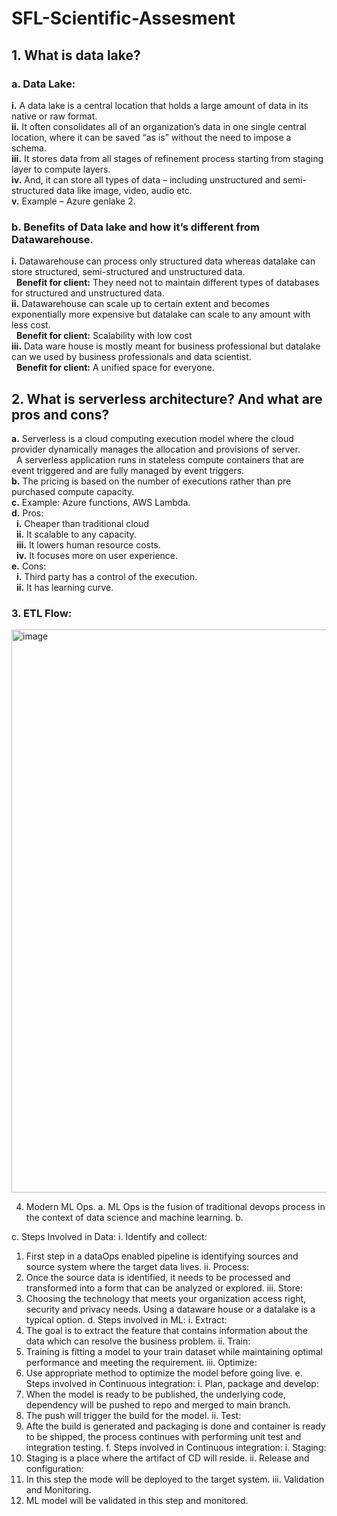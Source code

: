 # SFL-Scientific-Assesment
## 1.	What is data lake?
   ### a.   Data Lake:
   **i.**	A data lake is a central location that holds a large amount of data in its native or raw format.<br/>
   **ii.** It often consolidates all of an organization’s data in one single central location, where it can be saved “as is” without the need to impose a schema.<br/>
   **iii.** It stores data from all stages of refinement process starting from staging layer to compute layers.<br/>
   **iv.**  And, it can store all types of data – including unstructured and semi-structured data like image, video, audio etc.<br/>
   **v.**  Example – Azure genlake 2.<br/>

  ###  b.   Benefits of Data lake and how it’s different from Datawarehouse.
  **i.**  Datawarehouse can process only structured data whereas datalake can store structured, semi-structured and unstructured data.<br/>
     &nbsp; **Benefit for client:** They need not to maintain different types of databases for structured and unstructured data.<br/>
  **ii.**	Datawarehouse can scale up to certain extent and becomes exponentially more expensive but datalake can scale to any amount with less cost.<br/>
    &nbsp; **Benefit for client:** Scalability with low cost<br/>
 **iii.**	Data ware house is mostly meant for business professional but datalake can we used by business professionals and data scientist.<br/>
    &nbsp;  **Benefit for client:** A unified space for everyone.<br/>
## 2.	What is serverless architecture? And what are pros and cons?
**a.**	Serverless is a cloud computing execution model where the cloud provider dynamically manages the allocation and provisions of server.<br/>
&nbsp; A serverless application runs in stateless compute containers that are event triggered and are fully managed by event triggers.<br/>
**b.**	The pricing is based on the number of executions rather than pre purchased compute capacity.<br/>
**c.**	Example: Azure functions, AWS Lambda.<br/>
**d.**	Pros: <br/>
 &nbsp; **i.**	Cheaper than traditional cloud<br/>
  &nbsp; **ii.**	It scalable to any capacity.<br/>
  &nbsp; **iii.**	It lowers human resource costs.<br/>
  &nbsp; **iv.**	It focuses more on user experience.<br/>
**e.**	Cons:<br/>
  &nbsp; **i.**	Third party has a control of the execution.<br/>
  &nbsp; **ii.**	It has learning curve.<br/>
  
### 3.	ETL Flow:
<img width="901" alt="image" src="https://github.com/zainraza09/SFL-Scientific-Assesment/blob/main/ETL_Flow%20Diagram.PNG">

4.	Modern ML Ops.
a.	ML Ops is the fusion of traditional devops process in the context of data science and machine learning.
b.	
 
c.	Steps Involved in Data:
i.	Identify and collect:
1.	First step in a dataOps enabled pipeline is identifying sources and source system where the target data lives.
ii.	Process:
1.	Once the source data is identified, it needs to be processed and transformed into a form that can be analyzed or explored.
iii.	Store:
1.	Choosing the technology that meets your organization access right, security and privacy needs. Using a dataware house or a datalake is a typical option.
d.	Steps involved in ML:
i.	Extract:
1.	The goal is to extract the feature that contains information about the data which can resolve the business problem.
ii.	Train:
1.	Training is fitting a model to your train dataset while maintaining optimal performance and meeting the requirement.
iii.	Optimize:
1.	Use appropriate method to optimize the model before going live.
e.	Steps involved in Continuous integration:
i.	Plan, package and develop:
1.	When the model is ready to be published, the underlying code, dependency will be pushed to repo and merged to main branch.
2.	The push will trigger the build for the model.
ii.	Test:
1.	Afte the build is generated and packaging is done and container is ready to be shipped, the process continues with performing unit test and integration testing.
f.	Steps involved in Continuous integration:
i.	Staging:
1.	Staging is a place where the artifact of CD will reside.
ii.	Release and configuration:
1.	In this step the mode will be deployed to the target system.
iii.	Validation and Monitoring.
1.	ML model will be validated in this step and monitored.




